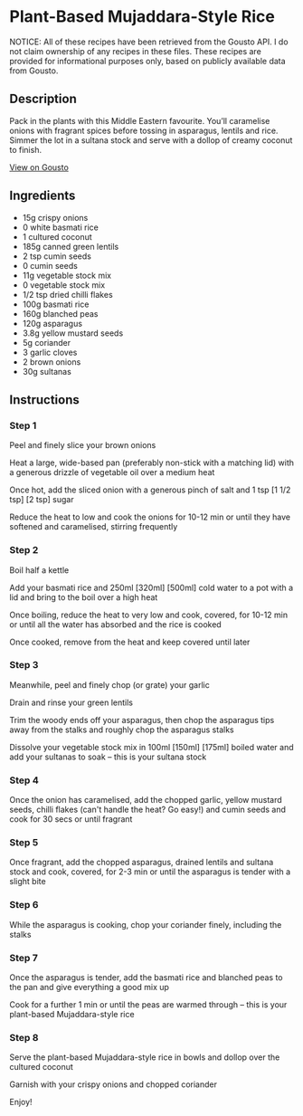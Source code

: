 # Plant-Based Mujaddara-Style Rice

NOTICE: All of these recipes have been retrieved from the Gousto API. I do not claim ownership of any recipes in these files. These recipes are provided for informational purposes only, based on publicly available data from Gousto.

## Description

Pack in the plants with this Middle Eastern favourite. You’ll caramelise onions with fragrant spices before tossing in asparagus, lentils and rice. Simmer the lot in a sultana stock and serve with a dollop of creamy coconut to finish.

[View on Gousto](https://www.gousto.co.uk/recipes/cookbook/plant-based-mujaddara-spiced-rice-with-asparagus)

## Ingredients

- 15g crispy onions
- 0 white basmati rice
- 1 cultured coconut
- 185g canned green lentils
- 2 tsp cumin seeds
- 0 cumin seeds
- 11g vegetable stock mix
- 0 vegetable stock mix
- 1/2 tsp dried chilli flakes
- 100g basmati rice
- 160g blanched peas
- 120g asparagus 
- 3.8g yellow mustard seeds
- 5g coriander
- 3 garlic cloves
- 2 brown onions
- 30g sultanas

## Instructions


### Step 1

Peel and finely slice your brown onions

Heat a large, wide-based pan (preferably non-stick with a matching lid) with a generous drizzle of vegetable oil over a medium heat

Once hot, add the sliced onion with a generous pinch of salt and 1 tsp<span class="text-purple"> [1 1/2 tsp]</span> <span class="text-danger">[2 tsp] </span>sugar

Reduce the heat to low and cook the onions for 10-12 min or until they have softened and caramelised, stirring frequently


### Step 2

Boil half a kettle

Add your basmati rice and 250ml <span class="text-purple">[320ml]</span> <span class="text-danger">[500ml]</span> cold water to a pot with a lid and bring to the boil over a high heat

Once boiling, reduce the heat to very low and cook, covered, for 10-12 min or until all the water has absorbed and the rice is cooked

Once cooked, remove from the heat and keep covered until later


### Step 3

Meanwhile, peel and finely chop (or grate) your garlic

Drain and rinse your green lentils

Trim the woody ends off your asparagus, then chop the asparagus tips away from the stalks and roughly chop the asparagus stalks

Dissolve your vegetable stock mix in 100ml <span class="text-purple">[150ml]</span> <span class="text-danger">[175ml]</span> boiled water and add your sultanas to soak – this is your sultana stock


### Step 4

Once the onion has caramelised, add the chopped garlic, yellow mustard seeds, chilli flakes (can't handle the heat? Go easy!) and cumin seeds and cook for 30 secs or until fragrant


### Step 5

Once fragrant, add the chopped asparagus, drained lentils and sultana stock and cook, covered, for 2-3 min or until the asparagus is tender with a slight bite


### Step 6

While the asparagus is cooking, chop your coriander finely, including the stalks


### Step 7

Once the asparagus is tender, add the basmati rice and blanched peas to the pan and give everything a good mix up

Cook for a further 1 min or until the peas are warmed through – this is your plant-based Mujaddara-style rice

### Step 8

Serve the plant-based Mujaddara-style rice in bowls and dollop over the cultured coconut

Garnish with your crispy onions and chopped coriander

Enjoy!

